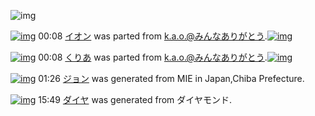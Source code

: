 ![img](http://gdrive-cdn.herokuapp.com/537b65a5bc09f0000721dda7/512px-barcode.png)

[![img](http://www.deviantsart.com/30nq3m1.png)](http://www.barcodekanojo.com/kanojo/53755/%E3%82%A4%E3%82%AA%E3%83%B3) 00:08 [イオン](http://www.barcodekanojo.com/kanojo/53755/%E3%82%A4%E3%82%AA%E3%83%B3) was parted from [k.a.o.@みんなありがとう](http://www.barcodekanojo.com/kanojo/53755/%E3%82%A4%E3%82%AA%E3%83%B3).[![img](http://www.deviantsart.com/1ne7497.jpeg)](http://www.barcodekanojo.com/user/30944/k.a.o.%40%E3%81%BF%E3%82%93%E3%81%AA%E3%81%82%E3%82%8A%E3%81%8C%E3%81%A8%E3%81%86) 

[![img](http://www.deviantsart.com/6047kn.png)](http://www.barcodekanojo.com/kanojo/382670/%E3%81%8F%E3%82%8A%E3%81%82) 00:08 [くりあ](http://www.barcodekanojo.com/kanojo/382670/%E3%81%8F%E3%82%8A%E3%81%82) was parted from [k.a.o.@みんなありがとう](http://www.barcodekanojo.com/kanojo/382670/%E3%81%8F%E3%82%8A%E3%81%82).[![img](http://www.deviantsart.com/1ne7497.jpeg)](http://www.barcodekanojo.com/user/30944/k.a.o.%40%E3%81%BF%E3%82%93%E3%81%AA%E3%81%82%E3%82%8A%E3%81%8C%E3%81%A8%E3%81%86) 

[![img](http://www.deviantsart.com/2ai849h.png)](http://www.barcodekanojo.com/kanojo/3193911/%E3%82%B8%E3%83%A7%E3%83%B3) 01:26 [ジョン](http://www.barcodekanojo.com/kanojo/3193911/%E3%82%B8%E3%83%A7%E3%83%B3) was generated from MIE in Japan,Chiba Prefecture.

[![img](http://www.deviantsart.com/3fejjcp.png)](http://www.barcodekanojo.com/kanojo/3193912/%E3%83%80%E3%82%A4%E3%83%A4) 15:49 [ダイヤ](http://www.barcodekanojo.com/kanojo/3193912/%E3%83%80%E3%82%A4%E3%83%A4) was generated from ダイヤモンド.

